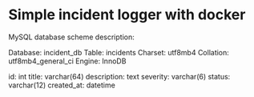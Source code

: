 # Simple incident logger with docker

MySQL database scheme description:

Database: incident_db
Table: incidents
Charset: utf8mb4
Collation: utf8mb4_general_ci
Engine: InnoDB

id: int
title: varchar(64)
description: text
severity: varchar(6)
status: varchar(12)
created_at: datetime
